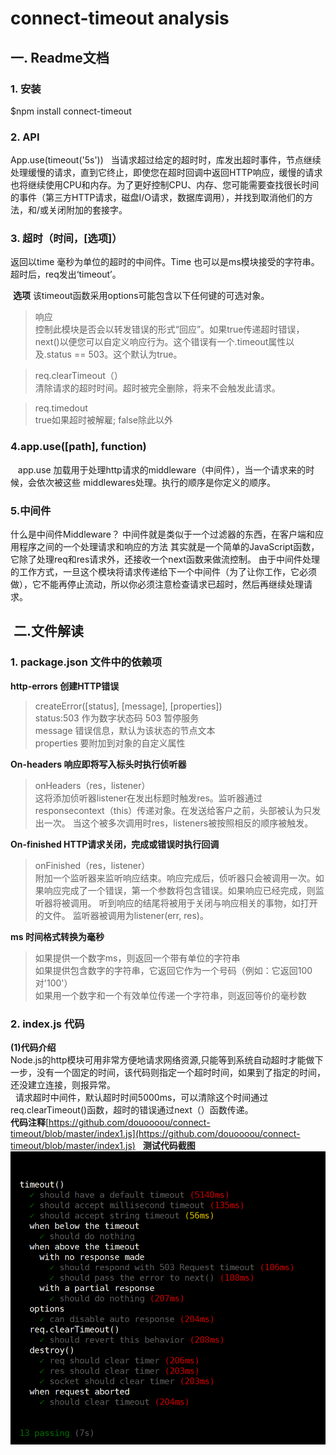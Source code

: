 # connect-timeout analysis
## 一. Readme文档    
### 1. 安装    
  $npm install connect-timeout
### 2. API  

   App.use(timeout('5s')) 
   当请求超过给定的超时时，库发出超时事件，节点继续处理缓慢的请求，直到它终止，即使您在超时回调中返回HTTP响应，缓慢的请求也将继续使用CPU和内存。为了更好控制CPU、内存、您可能需要查找很长时间的事件（第三方HTTP请求，磁盘I/O请求，数据库调用），并找到取消他们的方法，和/或关闭附加的套接字。 
   
### 3. 超时（时间，[选项]）    
  返回以time 毫秒为单位的超时的中间件。Time 也可以是ms模块接受的字符串。超时后，req发出‘timeout’。 
  
   **选项** 
   该timeout函数采用options可能包含以下任何键的可选对象。    
   >响应    
   > 控制此模块是否会以转发错误的形式“回应”。如果true传递超时错误，next()以便您可以自定义响应行为。这个错误有一个.timeout属性以及.status == 503。这个默认为true。  
   
   >req.clearTimeout（）  
   >清除请求的超时时间。超时被完全删除，将来不会触发此请求。  
     
   >req.timedout  
   >true如果超时被解雇; false除此以外  
### 4.app.use([path], function)  
    app.use 加载用于处理http请求的middleware（中间件），当一个请求来的时候，会依次被这些 middlewares处理。执行的顺序是你定义的顺序。
### 5.中间件  
什么是中间件Middleware？
中间件就是类似于一个过滤器的东西，在客户端和应用程序之间的一个处理请求和响应的方法
其实就是一个简单的JavaScript函数，它除了处理req和res请求外，还接收一个next函数来做流控制。
由于中间件处理的工作方式，一旦这个模块将请求传递给下一个中间件（为了让你工作，它必须做），它不能再停止流动，所以你必须注意检查请求已超时，然后再继续处理请求。

##  二.文件解读  
### 1. package.json 文件中的依赖项  

 **http-errors 创建HTTP错误**  
>createError([status], [message], [properties])    
>status:503 作为数字状态码 503 暂停服务  
>message 错误信息，默认为该状态的节点文本  
>properties 要附加到对象的自定义属性  

**On-headers 响应即将写入标头时执行侦听器**  
>onHeaders（res，listener）  
>这将添加侦听器listener在发出标题时触发res。监听器通过responsecontext（this）传递对象。在发送给客户之前，头部被认为只发出一次。
当这个被多次调用时res，listeners被按照相反的顺序被触发。  

**On-finished HTTP请求关闭，完成或错误时执行回调**  
>onFinished（res，listener）  
>附加一个监听器来监听响应结束。响应完成后，侦听器只会被调用一次。如果响应完成了一个错误，第一个参数将包含错误。如果响应已经完成，则监听器将被调用。
>听到响应的结尾将被用于关闭与响应相关的事物，如打开的文件。
>监听器被调用为listener(err, res)。  

**ms 时间格式转换为毫秒**  
>如果提供一个数字ms，则返回一个带有单位的字符串  
>如果提供包含数字的字符串，它返回它作为一个号码（例如：它返回100对'100'）  
>如果用一个数字和一个有效单位传递一个字符串，则返回等价的毫秒数  
 
### 2. index.js 代码  
**(1)代码介绍**  
      Node.js的http模块可用非常方便地请求网络资源,只能等到系统自动超时才能做下一步，没有一个固定的时间，该代码则指定一个超时时间，如果到了指定的时间，还没建立连接，则报异常。   
      请求超时中间件，默认超时时间5000ms，可以清除这个时间通过req.clearTimeout()函数，超时的错误通过next（）函数传递。  
**代码注释**[https://github.com/douoooou/connect-timeout/blob/master/index1.js](https://github.com/douoooou/connect-timeout/blob/master/index1.js)     
**测试代码截图**![无法显示](../image/图片1.png)   


